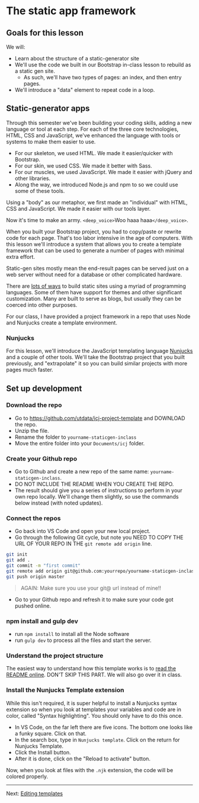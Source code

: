 # The static app framework

## Goals for this lesson

We will:

- Learn about the structure of a static-generator site
- We'll use the code we built in our Bootstrap in-class lesson to rebuild as a static gen site.
  - As such, we'll have two types of pages: an index, and then entry pages.
- We'll introduce a "data" element to repeat code in a loop.

## Static-generator apps

Through this semester we've been building your coding skills, adding a new language or tool at each step. For each of the three core technologies, HTML, CSS and JavaScript, we've enhanced the language with tools or systems to make them easier to use.

- For our skeleton, we used HTML. We made it easier/quicker with Bootstrap.
- For our skin, we used CSS. We made it better with Sass.
- For our muscles, we used JavaScript. We made it easier with jQuery and other libraries.
- Along the way, we introduced Node.js and npm to so we could use some of these tools.

Using a "body" as our metaphor, we first made an "individual" with HTML, CSS and JavaScript. We made it easier with our tools layer.

Now it's time to make an army. `<deep_voice>`Woo haaa haaa`</deep_voice>`.

When you built your Bootstrap project, you had to copy/paste or rewrite code for each page. That's too labor intensive in the age of computers. With this lesson we'll introduce a system that allows you to create a template framework that can be used to generate a number of pages with minimal extra effort.

Static-gen sites mostly mean the end-result pages can be served just on a web server without need for a database or other complicated hardware.

There are [lots of ways](https://www.staticgen.com/) to build static sites using a myriad of programming languages. Some of them have support for themes and other significant customization. Many are built to serve as blogs, but usually they can be coerced into other purposes.

For our class, I have provided a project framework in a repo that uses Node and Nunjucks create a template environment.

### Nunjucks

For this lesson, we'll introduce the JavaScript templating language [Nunjucks](https://mozilla.github.io/nunjucks/templating.html) and a couple of other tools. We'll take the Bootstrap project that you built previously, and "extrapolate" it so you can build similar projects with more pages much faster.

## Set up development

### Download the repo

- Go to https://github.com/utdata/icj-project-template and DOWNLOAD the repo.
- Unzip the file.
- Rename the folder to `yourname-staticgen-inclass`
- Move the entire folder into your `Documents/icj` folder.

### Create your Github repo

- Go to Github and create a new repo of the same name: `yourname-staticgen-inclass`.
- DO NOT INCLUDE THE README WHEN YOU CREATE THE REPO.
- The result should give you a series of instructions to perform in your own repo locally. We'll change them slightly, so use the commands below instead (with noted updates).

### Connect the repos

- Go back into VS Code and open your new local project.
- Go through the following Git cycle, but note you NEED TO COPY THE URL OF YOUR REPO IN THE `git remote add origin` line.

```bash
git init
git add .
git commit -m "first commit"
git remote add origin git@github.com:yourrepo/yourname-staticgen-inclass.git
git push origin master
```

> AGAIN: Make sure you use your git@ url instead of mine!!

- Go to your Github repo and refresh it to make sure your code got pushed online.

### npm install and gulp dev

- run `npm install` to install all the Node software
- run `gulp dev` to process all the files and start the server.

### Understand the project structure

The easiest way to understand how this template works is to [read the README online](https://github.com/utdata/icj-project-template). DON'T SKIP THIS PART. We will also go over it in class.

### Install the Nunjucks Template extension

While this isn't required, it is super helpful to install a Nunjucks syntax extension so when you look at templates your variables and code are in color, called "Syntax highlighting". You should only have to do this once.

- In VS Code, on the far left there are five icons. The bottom one looks like a funky square. Click on that.
- In the search box, type in `Nunjucks template`. Click on the return for Nunjucks Template.
- Click the Install button.
- After it is done, click on the "Reload to activate" button.

Now, when you look at files with the `.njk` extension, the code will be colored properly.

------

Next: [Editing templates](static-02.md)